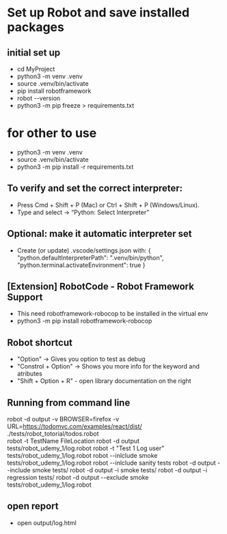 # Set up Robot and save installed packages
## initial set up
- cd MyProject 
- python3 -m venv .venv
- source .venv/bin/activate
- pip install robotframework
- robot --version
- python3 -m pip freeze > requirements.txt

# for other to use 
- python3 -m venv .venv
- source .venv/bin/activate
- python3 -m pip install -r requirements.txt


## To verify and set the correct interpreter:
- Press Cmd + Shift + P (Mac) or Ctrl + Shift + P (Windows/Linux).
- Type and select → “Python: Select Interpreter”


## Optional: make it automatic interpreter set
- Create (or update) .vscode/settings.json with:
{
  "python.defaultInterpreterPath": ".venv/bin/python",
  "python.terminal.activateEnvironment": true
}

## [Extension] RobotCode - Robot Framework Support 
- This need robotframework-robocop to be installed in the virtual env
- python3 -m pip install robotframework-robocop


## Robot shortcut
- "Option" -> Gives you option to test as debug
- "Constrol + Option" -> Shows you more info for the keyword and atributes
- "Shift + Option + R" - open library documentation on the right

## Running from command line
robot -d output -v BROWSER=firefox -v URL=https://todomvc.com/examples/react/dist/ ./tests/robot_totorial/todos.robot  
robot -t TestName FileLocation
robot -d output tests/robot_udemy_1/log.robot
robot -t "Test 1 Log user" tests/robot_udemy_1/log.robot
robot --inlclude  smoke tests/robot_udemy_1/log.robot
robot --inlclude  sanity tests
robot -d output --include smoke tests/
robot -d output -i smoke tests/
robot -d output -i regression tests/
robot -d output --exclude smoke tests/robot_udemy_1/log.robot


## open report
- open output/log.html

